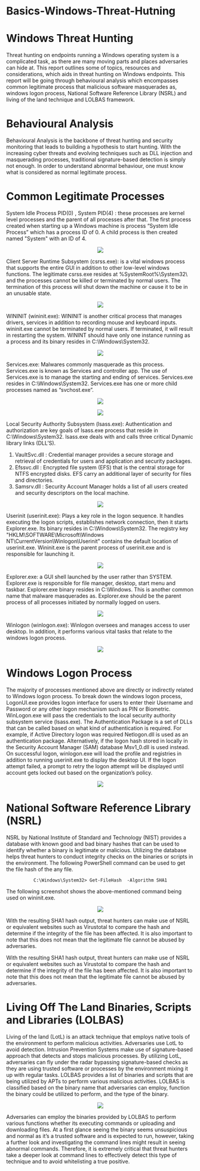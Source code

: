 # Basics-Windows-Threat-Hutning
# Windows Threat Hunting
Threat hunting on endpoints running a Windows operating system is a complicated task, as there are many moving parts and places adversaries can hide at. This report outlines some of topics, resources and considerations, which aids in threat hunting on Windows endpoints. This report will be going through behavioural analysis which encompasses common legitimate process that malicious software masquerades as, windows logon process, National Software Reference Library (NSRL) and living of the land technique and LOLBAS framework.
# Behavioural Analysis 
Behavioural Analysis is the backbone of threat hunting and security monitoring that leads to building a hypothesis to start hunting. With the increasing cyber threats and evolving techniques such as DLL injection and masquerading processes, traditional signature-based detection is simply not enough. In order to understand abnormal behaviour, one must know what is considered as normal legitimate process.
# Common Legitimate Processes 
System Idle Process PID(0) , System PID(4) : these processes are kernel level processes and the parent of all processes after that. The first process created when starting up a Windows machine is process “System Idle Process” which has a process ID of 0. A child process is then created named "System" with an ID of 4.

<p align="center">
<img src="https://user-images.githubusercontent.com/78951224/148023666-cee63924-3a94-4186-acd0-4524d80e02c1.png")

</p>

Client Server Runtime Subsystem (csrss.exe): is a vital windows process that supports the entire GUI in addition to other low-level windows functions. The legitimate csrss.exe resides at %SystemRoot%\System32\ and the processes cannot be killed or terminated by normal users. The termination of this process will shut down the machine or cause it to be in an unusable state.
<p align="center">
<img src="https://user-images.githubusercontent.com/78951224/148017580-d64b8ca8-7cd3-4373-9e1f-45e0f9b3dfb5.png"/>
</p>

WININIT (wininit.exe): WININIT is another critical process that manages drivers, services in addition to recording mouse and keyboard inputs. wininit.exe cannot be terminated by normal users. If terminated, it will result in restarting the system. WININT should have only one instance running as a process and its binary resides in C:\Windows\System32\.
<p align="center">
<img src="https://user-images.githubusercontent.com/78951224/148017673-1dd5e265-2ec5-44f9-9950-790efcc11c11.png"
 </p>
  
Services.exe: Malwares commonly masquerade as this process. Services.exe is known as Services and controller app. The use of Services.exe is to manage the starting and ending of services. Services.exe resides in C:\Windows\System32. Services.exe has one or more child processes named as “svchost.exe”.
<p align="center">
<img src="https://user-images.githubusercontent.com/78951224/148017749-edebc34b-50f6-42f0-8e86-99cccff18964.png"
</p>
<p align="center">
<img src="https://user-images.githubusercontent.com/78951224/148017756-48da16f6-dd0b-40ed-94e8-37c6e13bea78.png"
   </p>
  
Local Security Authority Subsystem (lsass.exe): Authentication and authorization are key goals of lsass.exe process that reside in C:\Windows\System32. lsass.exe deals with and calls three critical Dynamic library links (DLL’S).
1.	VaultSvc.dll : Credential manager provides a secure storage and retrieval of credentials for users and application and security packages.  
2.	Efssvc.dll : Encrypted file system (EFS) that is the central storage for NTFS encrypted disks. EFS carry an additional layer of security for files and directories.
3.	Samsrv.dll : Security Account Manager holds a list of all users created and security descriptors on the local machine.

<p align="center">
  <img src="https://user-images.githubusercontent.com/78951224/148017816-81ddcaba-7307-4449-8b3f-a51add365a39.png"
</p>
  
Userinit (userinit.exe): Plays a key role in the logon sequence. It handles executing the logon scripts, establishes network connection, then it starts Explorer.exe. Its binary resides in C:\Windows\System32. The registry key "HKLM\SOFTWARE\Microsoft\Windows NT\CurrentVersion\Winlogon\Userinit" contains the default location of userinit.exe. Wininit.exe is the parent process of userinit.exe and is responsible for launching it.

  <p align="center">
<img src="https://user-images.githubusercontent.com/78951224/148017841-9c0f807a-48c6-4de6-a61f-1972a4d6b968.png"
</p>

Explorer.exe: a GUI shell launched by the user rather than SYSTEM. Explorer.exe is responsible for file manager, desktop, start menu and taskbar. Explorer.exe binary resides in C:\Windows. This is another common name that malware masquerades as. Explorer.exe should be the parent process of all processes initiated by normally logged on users. 

<p align="center">
<img src="https://user-images.githubusercontent.com/78951224/148017880-f795fc34-97f8-4a13-9803-7a7b6d61218f.png"
</p>    
  
Winlogon (winlogon.exe):  Winlogon oversees and manages access to user desktop. In addition, it performs various vital tasks that relate to the windows logon process. 

<p align="center">
<img src="https://user-images.githubusercontent.com/78951224/148017910-310e2df3-baa2-4292-b3b1-897a25db8221.png"
</p>  

# Windows Logon Process
The majority of processes mentioned above are directly or indirectly related to Windows logon process. To break down the windows logon process, LogonUI.exe provides logon interface for users to enter their Username and Password or any other logon mechanism such as PIN or Biometric. WinLogon.exe will pass the credentials to the local security authority subsystem service (lsass.exe). The Authentication Package is a set of DLLs that can be called based on what kind of authentication is required. For example, if Active Directory logon was required Netlogon.dll is used as an authentication package. Alternatively, if the logon hash stored in locally in the Security Account Manager (SAM) database Msv1_0.dll is used instead. On successful logon, winlogon.exe will load the profile and registries in addition to running userinit.exe to display the desktop UI. If the logon attempt failed, a prompt to retry the logon attempt will be displayed until account gets locked out based on the organization’s policy.

<p align="center">
<img src="https://user-images.githubusercontent.com/78951224/148017935-da4d2628-73ec-4212-9d30-73a1c2c1c114.png"
</p>  

# National Software Reference Library (NSRL)  
NSRL by National Institute of Standard and Technology (NIST) provides a database with known good and bad binary hashes that can be used to identify whether a binary is legitimate or malicious. Utilizing the database helps threat hunters to conduct integrity checks on the binaries or scripts in the environment. The following PowerShell command can be used to get the file hash of the any file. 

<p align="center">
<code>C:\Windows\System32> Get-FileHash <File-Name> -Algorithm SHA1</code>
  </p>
The following screenshot shows the above-mentioned command being used on wininit.exe.
  
<p align="center">
<img src="https://user-images.githubusercontent.com/78951224/148018107-90ab4cf2-5e99-460e-90a3-e89ba6b89d70.png"
</p>  

With the resulting SHA1 hash output, threat hunters can make use of  NSRL or equivalent websites such as  Virustotal to compare the hash and determine if the integrity of the file has been affected. It is also important to note that this does not mean that the legitimate file cannot be abused by adversaries.
  
With the resulting SHA1 hash output, threat hunters can make use of  NSRL or equivalent websites such as  Virustotal to compare the hash and determine if the integrity of the file has been affected. It is also important to note that this does not mean that the legitimate file cannot be abused by adversaries.
  
# Living Off The Land Binaries, Scripts and Libraries (LOLBAS) 
Living of the land (LotL) is an attack technique that employs native tools of the environment to perform malicious activities. Adversaries use LotL to avoid detection. Intrusion Prevention Systems make use of signature-based approach that detects and stops malicious processes. By utilizing LotL, adversaries can fly under the radar bypassing signature-based checks as they are using trusted software or processes by the environment mixing it up with regular tasks. LOLBAS provides a list of binaries and scripts that are being utilized by APTs to perform various malicious activities. LOLBAS is classified based on the binary name that adversaries can employ, function the binary could be utilized to perform, and the type of the binary. 
  
<p align="center">
<img src="https://user-images.githubusercontent.com/78951224/148018263-ec8d8b28-55a9-473b-9660-05570e85e45c.png"
</p>  
  
Adversaries can employ the binaries provided by LOLBAS to perform various functions whether its executing commands or uploading and downloading files. At a first glance seeing the binary seems unsuspicious and normal as it’s a trusted software and is expected to run, however, taking a further look and investigating the command lines might result in seeing abnormal commands. Therefore, it is extremely critical that threat hunters take a deeper look at command lines to effectively detect this type of technique and to avoid whitelisting a true positive.

